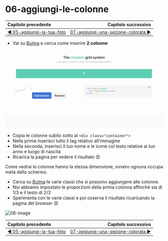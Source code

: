 # 06-aggiungi-le-colonne

| Capitolo precedente  | Capitolo successivo     |
| :--------------- | ---------------: |
| [◀︎ 05-aggiungi-la-tua-foto](../05-aggiungi-la-tua-foto)| [07-aggiungi-una-sezione-colorata ▶︎](../07-aggiungi-una-sezione-colorata) |

- Vai su [Bulma](https://bulma.io/documentation/) e cerca come inserire **2 colonne**

![Bulma columns](../assets/bulma-columns.gif)

- Copia le colonne subito sotto al `<div class="container">`
- Nella prima inserisci tutto il tag relativo all’immagine
- Nella seconda, inserisci il tuo nome e le icone col testo relative al tuo anno e luogo di nascita
- Ricarica la pagina per vedere il risultato 😍

Come vedrai le colonne hanno la stessa dimensione, ovvero ognuna occupa metà dello schermo.

- Cerca su [Bulma](https://bulma.io/documentation/) le varie classi che si possono aggiungere alle colonne.
- Noi abbiamo impostato le proporzioni della prima colonna affinché sia di 1/3 e il testo di 2/3
- Sperimenta con le varie classi e poi osserva il risultato ricaricando la pagina del browser 😍

![06-image](../assets/06-image)

| Capitolo precedente  | Capitolo successivo     |
| :--------------- | ---------------: |
| [◀︎ 05-aggiungi-la-tua-foto](../05-aggiungi-la-tua-foto)| [07-aggiungi-una-sezione-colorata ▶︎](../07-aggiungi-una-sezione-colorata) |